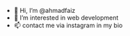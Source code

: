 - 👋 Hi, I’m @ahmadfaiz
- 👀 I’m interested in web development
- 📫 contact me via instagram in my bio

<!---
ahmadfaiz122/ahmadfaiz122 is a ✨ special ✨ repository because its `README.md` (this file) appears on your GitHub profile.
You can click the Preview link to take a look at your changes.
--->
